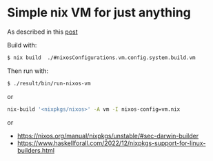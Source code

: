 # Simple nix VM for just anything

As described in this [post](https://jeancharles.quillet.org/posts/2023-01-16-Basic-nix-vm-for-just-anything.html)

Build with:

```bash
$ nix build  ./#nixosConfigurations.vm.config.system.build.vm
```

Then run with:

```bash
$ ./result/bin/run-nixos-vm
```

or

```bash
nix-build '<nixpkgs/nixos>' -A vm -I nixos-config=vm.nix
```

or 

- https://nixos.org/manual/nixpkgs/unstable/#sec-darwin-builder
- https://www.haskellforall.com/2022/12/nixpkgs-support-for-linux-builders.html
